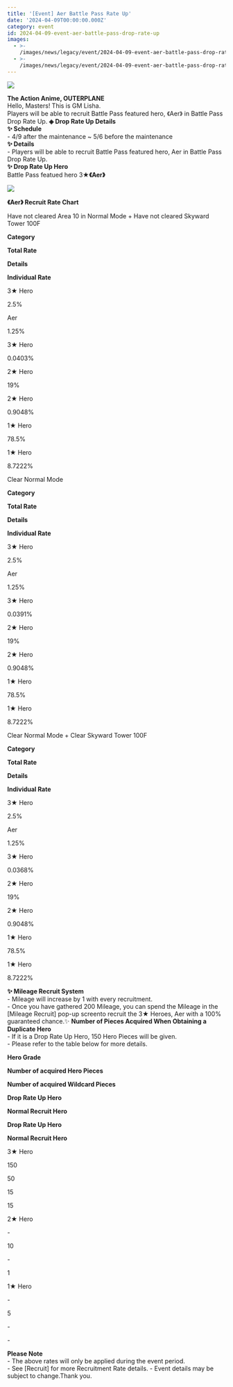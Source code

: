 ```yaml
---
title: '[Event] Aer Battle Pass Rate Up'
date: '2024-04-09T00:00:00.000Z'
category: event
id: 2024-04-09-event-aer-battle-pass-drop-rate-up
images:
  - >-
    /images/news/legacy/event/2024-04-09-event-aer-battle-pass-drop-rate-up/83b8bb53d9004c83b2dc20997df54828.webp
  - >-
    /images/news/legacy/event/2024-04-09-event-aer-battle-pass-drop-rate-up/625f972286ac4e2da53f7f8ce6e21e92.webp
---
```


![](/images/news/legacy/event/2024-04-09-event-aer-battle-pass-drop-rate-up/83b8bb53d9004c83b2dc20997df54828.webp)  

**The Action Anime, OUTERPLANE**  
Hello, Masters! This is GM Lisha.  
Players will be able to recruit Battle Pass featured hero, 《Aer》 in Battle Pass Drop Rate Up. **◈ Drop Rate Up Details**  
**✨ Schedule**   
\- 4/9 after the maintenance ~ 5/6 before the maintenance  
**✨ Details**  
\- Players will be able to recruit Battle Pass featured hero, Aer in Battle Pass Drop Rate Up.  
**✨ Drop Rate Up Hero**  
Battle Pass featued hero 3★**《Aer》**

![](/images/news/legacy/event/2024-04-09-event-aer-battle-pass-drop-rate-up/625f972286ac4e2da53f7f8ce6e21e92.webp)  
  
**《Aer》 Recruit Rate Chart**   
  
Have not cleared Area 10 in Normal Mode + Have not cleared Skyward Tower 100F

**Category**

**Total Rate**

**Details**

**Individual Rate**

3★ Hero

2.5%

Aer

1.25%

3★ Hero

0.0403%

2★ Hero

19%

2★ Hero

0.9048%

1★ Hero

78.5%

1★ Hero

8.7222%

Clear Normal Mode

**Category**

**Total Rate**

**Details**

**Individual Rate**

3★ Hero

2.5%

Aer

1.25%

3★ Hero

0.0391%

2★ Hero

19%

2★ Hero

0.9048%

1★ Hero

78.5%

1★ Hero

8.7222%

Clear Normal Mode + Clear Skyward Tower 100F

**Category**

**Total Rate**

**Details**

**Individual Rate**

3★ Hero

2.5%

Aer

1.25%

3★ Hero

0.0368%

2★ Hero

19%

2★ Hero

0.9048%

1★ Hero

78.5%

1★ Hero

8.7222%

  
**✨ Mileage Recruit System**   
\- Mileage will increase by 1 with every recruitment.  
\- Once you have gathered 200 Mileage, you can spend the Mileage in the \[Mileage Recruit\] pop-up screento recruit the 3★ Heroes, Aer with a 100% guaranteed chance.✨ **Number of Pieces Acquired When Obtaining a Duplicate Hero**  
\- If it is a Drop Rate Up Hero, 150 Hero Pieces will be given.  
\- Please refer to the table below for more details.

**Hero Grade**

**Number of acquired Hero Pieces**

**Number of acquired Wildcard Pieces**

**Drop Rate Up Hero**

**Normal Recruit Hero**

**Drop Rate Up Hero**

**Normal Recruit Hero**

3★ Hero

150

50

15

15

2★ Hero

\-

10

\-

1

1★ Hero

\-

5

\-

\-

  
**Please Note**   
\- The above rates will only be applied during the event period.   
\- See \[Recruit\] for more Recruitment Rate details. - Event details may be subject to change.Thank you.
